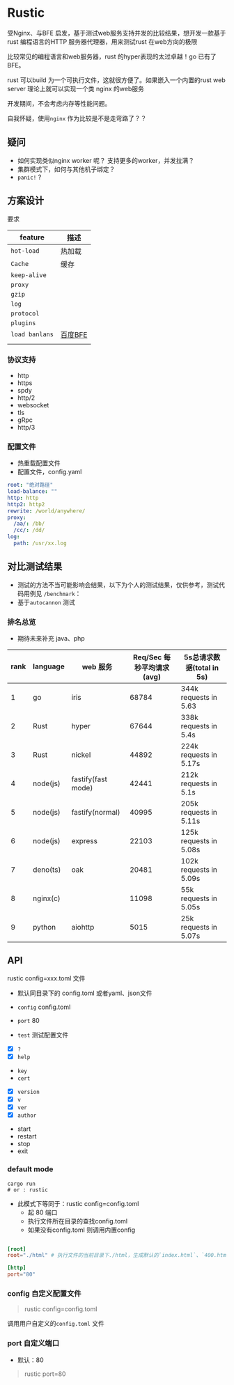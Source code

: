 # Rustic

受Nginx、与BFE 启发，基于测试web服务支持并发的比较结果，想开发一款基于rust 编程语言的HTTP 服务器代理器，用来测试rust 在web方向的极限

比较常见的编程语言和web服务器，rust 的hyper表现的太过卓越！go 已有了BFE。

rust 可以build 为一个可执行文件，这就很方便了。如果嵌入一个内置的rust web server 理论上就可以实现一个类 nginx 的web服务

开发期间，不会考虑内存等性能问题。

自我怀疑，使用`nginx` 作为比较是不是走弯路了？？

## 疑问

- 如何实现类似nginx worker 呢？ 支持更多的worker，并发拉满？
- 集群模式下，如何与其他机子绑定？
- `panic!` ?

## 方案设计

要求

|feature| 描述 |
|-------| --- |
|`hot-load`|热加载|
|`Cache`|缓存|
|`keep-alive`||
|`proxy`||
|`gzip`||
|`log`||
|`protocol`||
|`plugins`||
|`load banlans`|[百度BFE](https://www.bfe-networks.net/zh_cn/)|
|||

### 协议支持
- http
- https
- spdy
- http/2
- websocket
- tls
- gRpc
- http/3

### 配置文件

- 热重载配置文件
- 配置文件，config.yaml

```yaml
root: "绝对路径"
load-balance: ""
http: http
http2: http2
rewrite: /world/anywhere/
proxy:
  /aa/: /bb/
  /cc/: /dd/
log:
  path: /usr/xx.log
```

## 对比测试结果

* 测试的方法不当可能影响会结果，以下为个人的测试结果，仅供参考，测试代码用例见 `/benchmark`：
* 基于`autocannon` 测试
 

### 排名总览

- 期待未来补充 java、php

|rank|language|web 服务| Req/Sec 每秒平均请求(avg) | 5s总请求数据(total in 5s)|
|----|----|-------|---------------------|------------|
|1|go      | iris                | 68784| 344k requests in 5.63   | 
|2|Rust    | hyper               | 67644| 338k requests in 5.4s  | 
|3|Rust    | nickel              | 44892| 224k requests in 5.17s  | 
|4|node(js)| fastify(fast mode)  | 42441| 212k requests in 5.1s  | 
|5|node(js)| fastify(normal)     | 40995| 205k requests in 5.11s  | 
|6|node(js)| express             | 22103| 125k requests in 5.08s | 
|7|deno(ts)| oak                 | 20481| 102k requests in 5.09s | 
|8|nginx(c)|                     | 11098| 55k requests in 5.05s  |
|9|python  | aiohttp             | 5015 | 25k requests in 5.07s  | 


## API

rustic config=xxx.toml 文件
- 默认同目录下的 config.toml 或者yaml、json文件

- `config` config.toml
- `port` 80
- `test` 测试配置文件
- [x] `?`
- [x] `help`
- `key`
- `cert`
- [x] `version`
- [x] `v`
- [x] `ver`
- [x] `author`  
- start 
- restart
- stop
- exit

### default mode

```shell
cargo run
# or : rustic
```

- 此模式下等同于：rustic config=config.toml 
  - 起 80 端口
  - 执行文件所在目录的查找config.toml
  - 如果没有config.toml 则调用内置config
```toml

[root]
root="./html" # 执行文件的当前目录下./html，生成默认的`index.html`、`400.html`、`500.html`

[http]
port="80"
```

### config 自定义配置文件

> rustic config=config.toml

调用用户自定义的`config.toml` 文件

### port 自定义端口

- 默认：80

> rustic port=80

